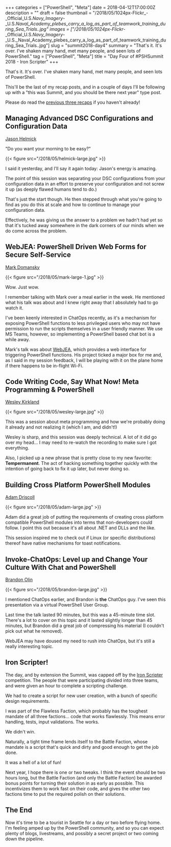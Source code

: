+++
categories = ["PowerShell", "Meta"]
date = 2018-04-12T17:00:00Z
description = ""
draft = false
thumbnail = "/2018/05/1024px-Flickr_-_Official_U.S._Navy_Imagery_-_U.S._Naval_Academy_plebes_carry_a_log_as_part_of_teamwork_training_during_Sea_Trials..jpg"
images = ["/2018/05/1024px-Flickr_-_Official_U.S._Navy_Imagery_-_U.S._Naval_Academy_plebes_carry_a_log_as_part_of_teamwork_training_during_Sea_Trials..jpg"]
slug = "summit2018-day4"
summary = "That's it. It's over. I've shaken many hand, met many people, and seen lots of PowerShell."
tag = ["PowerShell", "Meta"]
title = "Day Four of #PSHSummit 2018 - Iron Scripter"
+++


That's it. It's over. I've shaken many hand, met many people, and seen lots of PowerShell.

This'll be the last of my recap posts, and in a couple of days I'll be following up with a "this was Summit, and you should be there next year" type post.

Please do read the [previous three recaps](https://king.geek.nz/tags/index.html#pshsummit) if you haven't already!

## **Managing Advanced DSC Configurations and Configuration Data**

[Jason Helmick](https://twitter.com/theJasonHelmick)

"Do you want your morning to be easy?"

{{< figure src="/2018/05/helmick-large.jpg" >}}

I said it yesterday, and I'll say it again today: Jason's energy is amazing.

The point of this session was separating your DSC configurations from your configuration data in an effort to preserve your configuration and not screw it up (as deeply flawed humans tend to do.)

That's just the start though. He then stepped through what you're going to find as you do this at scale and how to continue to manage your configuration data.

Effectively, he was giving us the answer to a problem we hadn't had yet so that it's tucked away somewhere in the dark corners of our minds when we do come across the problem.

## **WebJEA: PowerShell Driven Web Forms for Secure Self-Service**

[Mark Domansky](https://twitter.com/MarkDomansky)

{{< figure src="/2018/05/mark-large-1.jpg" >}}

Wow. Just wow.

I remember talking with Mark over a meal earlier in the week. He mentioned what his talk was about and I knew right away that I absolutely had to go watch it.

I've been keenly interested in ChatOps recently, as it's a mechanism for exposing PowerShell functions to less privileged users who may not have permission to run the scripts themselves in a user friendly manner. We use MS Teams, however, so implementing a PowerShell based chat bot is a while away.

Mark's talk was about [WebJEA](https://github.com/markdomansky/WebJEA), which provides a web interface for triggering PowerShell functions. His project ticked a major box for me and, as I said in my session feedback, I will be playing with it on the plane home if there happens to be in-flight Wi-Fi.

## **Code Writing Code, Say What Now! Meta Programming & PowerShell**

[Wesley Kirkland](https://twitter.com/unleashthecloud)

{{< figure src="/2018/05/wesley-large.jpg" >}}

This was a session about meta programming and how we're probably doing it already and not realizing it (which I am, and didn't!)

Wesley is sharp, and this session was deeply technical. A lot of it did go over my head... I may need to re-watch the recording to make sure I got everything.

Also, I picked up a new phrase that is pretty close to my new favorite: **Tempermanent**. The act of hacking something together quickly with the intention of going back to fix it up later, but never doing so.

## **Building Cross Platform PowerShell Modules**

[Adam Driscoll](https://twitter.com/adamdriscoll/)

{{< figure src="/2018/05/adam-large.jpg" >}}

Adam did a great job of putting the requirements of creating cross platform compatible PowerShell modules into terms that non-developers could follow. I point this out because it's all about .NET and DLLs and the like.

This session inspired me to check out if Linux (or specific distributions) thereof have native mechanisms for toast notifications.

## **Invoke-ChatOps: Level up and Change Your Culture With Chat and PowerShell**

[Brandon Olin](https://twitter.com/devblackops)

{{< figure src="/2018/05/brandon-large.jpg" >}}

I mentioned ChatOps earlier, and Brandon is **the** ChatOps guy. I've seen this presentation via a virtual PowerShell User Group.

Last time the talk lasted 90 minutes, but this was a 45-minute time slot. There's a lot to cover on this topic and it lasted slightly longer than 45 minutes, but Brandon did a great job of compressing his material (I couldn't pick out what he removed).

WebJEA may have doused my need to rush into ChatOps, but it's still a really interesting topic.

## **Iron Scripter!**

The day, and by extension the Summit, was capped off by the [Iron Scripter](http://ironscripter.us/) competition. The people that were participating divided into three teams, and were given an hour to complete a scripting challenge.

We had to create a script for new user creation, with a bunch of specific design requirements.

I was part of the Flawless Faction, which probably has the toughest mandate of all three factions... code that works flawlessly. This means error handling, tests, input validations. The works.

We didn't win.

Naturally, a tight time frame lends itself to the Battle Faction, whose mandate is a script that's quick and dirty and good enough to get the job done.

It was a hell of a lot of fun!

Next year, I hope there is one or two tweaks. I think the event should be two hours long, but the Battle Faction (and only the Battle Faction) be awarded bonus points for turning their solution in as early as possible. This incentivizes them to work fast on their code, and gives the other two factions time to put the required polish on their solutions.

## **The End**

Now it's time to be a tourist in Seattle for a day or two before flying home. I'm feeling amped up by the PowerShell community, and so you can expect plenty of blogs, livestreams, and possibly a secret project or two coming down the pipeline.

